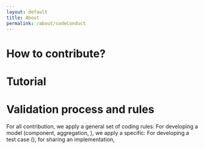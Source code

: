 ```yaml
---
layout: default
title: About
permalink: /about/codeConduct
---
```


# How to contribute?
 
# Tutorial 

# Validation process and rules 

For all contribution, we apply a general set of coding rules: 
For developing a model (component, aggregation, ), we apply a specific: 
For developing a test case (), 
for sharing an implementation, 




